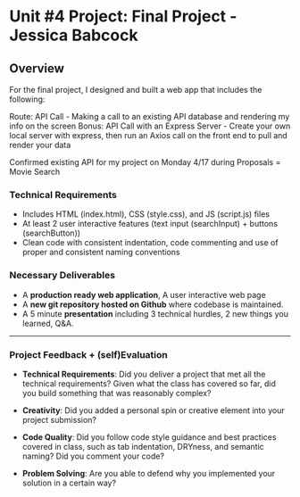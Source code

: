 # Unit #4 Project: Final Project - Jessica Babcock

## Overview

For the final project, I designed and built a web app that includes the following:

Route: API Call - Making a call to an existing API database and rendering my info on the screen
Bonus: API Call with an Express Server - Create your own local server with express, then run an Axios call on the front end to pull and render your data

Confirmed existing API for my project on Monday 4/17 during Proposals = Movie Search

### Technical Requirements

- Includes HTML (index.html), CSS (style.css), and JS (script.js) files
- At least 2 user interactive features (text input (searchInput) + buttons (searchButton))
- Clean code with consistent indentation, code commenting and use of proper and consistent naming conventions

### Necessary Deliverables

- A **production ready web application**, A user interactive web page
- A **new git repository hosted on Github** where codebase is maintained.
- A 5 minute **presentation** including 3 technical hurdles, 2 new things you learned, Q&A.

---

### Project Feedback + (self)Evaluation

- **Technical Requirements**: Did you deliver a project that met all the technical requirements? Given what the class has covered so far, did you build something that was reasonably complex?

- **Creativity**: Did you added a personal spin or creative element into your project submission?

- **Code Quality**: Did you follow code style guidance and best practices covered in class, such as tab indentation, DRYness, and semantic naming? Did you comment your code?

- **Problem Solving**: Are you able to defend why you implemented your solution in a certain way?
